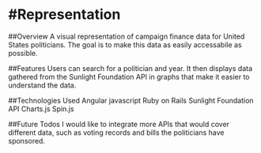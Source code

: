 #Representation
==============
##Overview
A visual representation of campaign finance data for United States politicians. The goal is to make this data as easily accessabile as possible.

##Features
Users can search for a politician and year. It then displays data gathered from the Sunlight Foundation API in graphs that make it easier to understand the data.

##Technologies Used
Angular
javascript
Ruby on Rails
Sunlight Foundation API
Charts.js
Spin.js

##Future Todos
I would like to integrate more APIs that would cover different data, such as voting records and bills the politicians have sponsored.